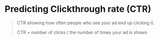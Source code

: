 # Predicting Clickthrough rate (CTR)

> CTR showing how often people who see your ad end up clicking it. 
>
> CTR = number of clicks / the number of times your ad is shown

